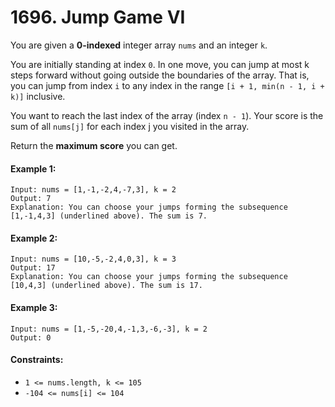 # 1696. Jump Game VI

You are given a **0-indexed** integer array `nums` and an integer `k`.

You are initially standing at index `0`. In one move, you can jump at most k steps forward without going outside the boundaries of the array. That is, you can jump from index `i` to any index in the range `[i + 1, min(n - 1, i + k)]` inclusive.

You want to reach the last index of the array (index `n - 1`). Your score is the sum of all `nums[j]` for each index j you visited in the array.

Return the **maximum score** you can get.

 

#### Example 1:

```
Input: nums = [1,-1,-2,4,-7,3], k = 2
Output: 7
Explanation: You can choose your jumps forming the subsequence [1,-1,4,3] (underlined above). The sum is 7.
```

#### Example 2:

```
Input: nums = [10,-5,-2,4,0,3], k = 3
Output: 17
Explanation: You can choose your jumps forming the subsequence [10,4,3] (underlined above). The sum is 17.
```

#### Example 3:

```
Input: nums = [1,-5,-20,4,-1,3,-6,-3], k = 2
Output: 0
``` 

#### Constraints:

+ `1 <= nums.length, k <= 105`
+ `-104 <= nums[i] <= 104`
